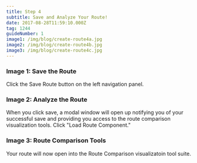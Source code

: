 ```yaml
---
title: Step 4
subtitle: Save and Analyze Your Route!
date: 2017-08-28T11:59:10.000Z
tag: 1244
guideNumber: 1
image1: /img/blog/create-route4a.jpg
image2: /img/blog/create-route4b.jpg
image3: /img/blog/create-route4c.jpg
---
```



### Image 1: Save the Route
Click the Save Route button on the left navigation panel.

### Image 2: Analyze the Route
When you click save, a modal window will open up notifying you of your successful save and providing you access to the route comparison visualization tools. Click "Load Route Component." 

### Image 3: Route Comparison Tools
Your route will now open into the Route Comparison visualizatoin tool suite. 